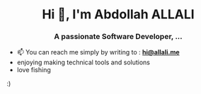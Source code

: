 <h1 align="center">Hi 👋, I'm Abdollah ALLALI</h1>
<h3 align="center">A passionate Software Developer, ...</h3>

- 📫 You can reach me simply by writing to : **hi@allali.me**
- enjoying making technical tools and solutions
- love fishing
 
:)
